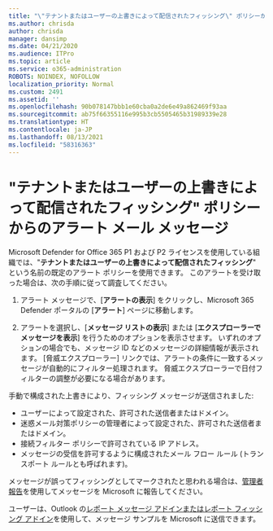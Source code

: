 ```yaml
---
title: "\"テナントまたはユーザーの上書きによって配信されたフィッシング\" ポリシーからのアラート メール メッセージ 2491"
ms.author: chrisda
author: chrisda
manager: dansimp
ms.date: 04/21/2020
ms.audience: ITPro
ms.topic: article
ms.service: o365-administration
ROBOTS: NOINDEX, NOFOLLOW
localization_priority: Normal
ms.custom: 2491
ms.assetid: ''
ms.openlocfilehash: 90b078147bbb1e60cba0a2de6e49a862469f93aa
ms.sourcegitcommit: ab75f66355116e995b3cb5505465b31989339e28
ms.translationtype: HT
ms.contentlocale: ja-JP
ms.lasthandoff: 08/13/2021
ms.locfileid: "58316363"
---
```

# <a name="alert-email-messages-from-the-phish-delivered-due-to-tenant-or-user-override-policy"></a>"テナントまたはユーザーの上書きによって配信されたフィッシング" ポリシーからのアラート メール メッセージ 

Microsoft Defender for Office 365 P1 および P2 ライセンスを使用している組織では、"**テナントまたはユーザーの上書きによって配信されたフィッシング**" という名前の既定のアラート ポリシーを使用できます。 このアラートを受け取った場合は、次の手順に従って調査してください。

1. アラート メッセージで、[**アラートの表示**] をクリックし、Microsoft 365 Defender ポータルの [**アラート**] ページに移動します。

2. アラートを選択し、[**メッセージ リストの表示**] または [**エクスプローラーでメッセージを表示**] を行うためのオプションを表示させます。 いずれのオプションの場合でも、メッセージ ID などのメッセージの詳細情報が表示されます。 [脅威エクスプローラー] リンクでは、アラートの条件に一致するメッセージが自動的にフィルター処理されます。 脅威エクスプローラーで日付フィルターの調整が必要になる場合があります。

手動で構成された上書きにより、フィッシング メッセージが送信されました:

- ユーザーによって設定された、許可された送信者またはドメイン。
- 迷惑メール対策ポリシーの管理者によって設定された、許可された送信者またはドメイン。
- 接続フィルター ポリシーで許可されている IP アドレス。
- メッセージの受信を許可するように構成されたメール フロー ルール (トランスポート ルールとも呼ばれます)。

メッセージが誤ってフィッシングとしてマークされたと思われる場合は、[管理者報告](https://docs.microsoft.com/microsoft-365/security/office-365-security/admin-submission)を使用してメッセージを Microsoft に報告してください。

ユーザーは、Outlook の[レポート メッセージ アドインまたはレポート フィッシング アドイン](https://docs.microsoft.com/microsoft-365/security/office-365-security/enable-the-report-message-add-in)を使用して、メッセージ サンプルを Microsoft に送信できます。
